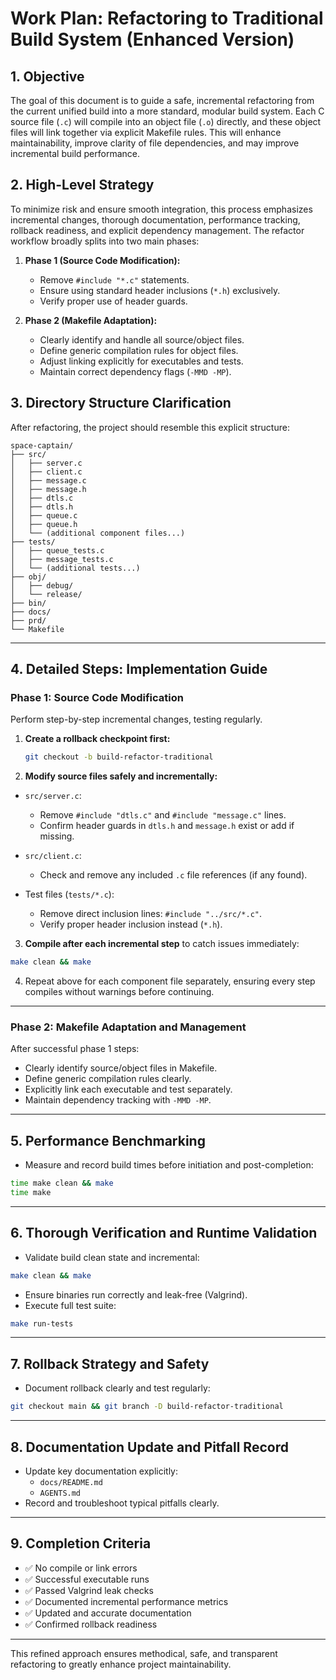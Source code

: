 # Work Plan: Refactoring to Traditional Build System (Enhanced Version)

## 1. Objective

The goal of this document is to guide a safe, incremental refactoring from the current unified build into a more standard, modular build system. Each C source file (`.c`) will compile into an object file (`.o`) directly, and these object files will link together via explicit Makefile rules. This will enhance maintainability, improve clarity of file dependencies, and may improve incremental build performance.

## 2. High-Level Strategy

To minimize risk and ensure smooth integration, this process emphasizes incremental changes, thorough documentation, performance tracking, rollback readiness, and explicit dependency management. The refactor workflow broadly splits into two main phases:

1. **Phase 1 (Source Code Modification):**
    - Remove `#include "*.c"` statements.
    - Ensure using standard header inclusions (`*.h`) exclusively.
    - Verify proper use of header guards.

2. **Phase 2 (Makefile Adaptation):**
    - Clearly identify and handle all source/object files.
    - Define generic compilation rules for object files.
    - Adjust linking explicitly for executables and tests.
    - Maintain correct dependency flags (`-MMD -MP`).

## 3. Directory Structure Clarification

After refactoring, the project should resemble this explicit structure:

```
space-captain/
├── src/
│   ├── server.c
│   ├── client.c
│   ├── message.c
│   ├── message.h
│   ├── dtls.c
│   ├── dtls.h
│   ├── queue.c
│   ├── queue.h
│   └── (additional component files...)
├── tests/
│   ├── queue_tests.c
│   ├── message_tests.c
│   └── (additional tests...)
├── obj/
│   ├── debug/
│   └── release/
├── bin/
├── docs/
├── prd/
└── Makefile
```

---

## 4. Detailed Steps: Implementation Guide

### Phase 1: Source Code Modification

Perform step-by-step incremental changes, testing regularly.

1. **Create a rollback checkpoint first:**
    ```bash
    git checkout -b build-refactor-traditional
    ```
    
2. **Modify source files safely and incrementally:**

- `src/server.c`:
  - Remove `#include "dtls.c"` and `#include "message.c"` lines.
  - Confirm header guards in `dtls.h` and `message.h` exist or add if missing.

- `src/client.c`:
  - Check and remove any included `.c` file references (if any found).

- Test files (`tests/*.c`):
  - Remove direct inclusion lines: `#include "../src/*.c"`.
  - Verify proper header inclusion instead (`*.h`).

3. **Compile after each incremental step** to catch issues immediately:
```bash
make clean && make
```

4. Repeat above for each component file separately, ensuring every step compiles without warnings before continuing.

---

### Phase 2: Makefile Adaptation and Management

After successful phase 1 steps:

- Clearly identify source/object files in Makefile.
- Define generic compilation rules clearly.
- Explicitly link each executable and test separately.
- Maintain dependency tracking with `-MMD -MP`.

---

## 5. Performance Benchmarking

- Measure and record build times before initiation and post-completion:
```bash
time make clean && make
time make
```

---

## 6. Thorough Verification and Runtime Validation

- Validate build clean state and incremental:
```bash
make clean && make
```
- Ensure binaries run correctly and leak-free (Valgrind).
- Execute full test suite:
```bash
make run-tests
```

---

## 7. Rollback Strategy and Safety

- Document rollback clearly and test regularly:
```bash
git checkout main && git branch -D build-refactor-traditional
```

---

## 8. Documentation Update and Pitfall Record

- Update key documentation explicitly:
  - `docs/README.md`
  - `AGENTS.md`
- Record and troubleshoot typical pitfalls clearly.

---

## 9. Completion Criteria

- ✅ No compile or link errors
- ✅ Successful executable runs
- ✅ Passed Valgrind leak checks
- ✅ Documented incremental performance metrics
- ✅ Updated and accurate documentation
- ✅ Confirmed rollback readiness

---

This refined approach ensures methodical, safe, and transparent refactoring to greatly enhance project maintainability.
